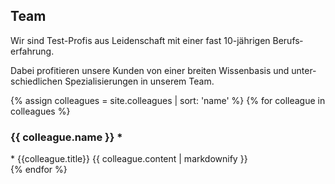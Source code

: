 ## Team

Wir sind Test-Profis aus Leidenschaft mit einer fast 10-jährigen Berufs­erfahrung.

Dabei profitieren unsere Kunden von einer breiten Wissenbasis und 
unter­schiedlichen Spezialisierungen in unserem Team.

{% assign colleagues = site.colleagues | sort: 'name' %}
{% for colleague in colleagues %}
  <div class="colleague">
    <h3 class="name">{{ colleague.name }} *</h3> 
    <span class="title">* {{colleague.title}}</span>
    {{ colleague.content | markdownify }}
  </div>
{% endfor %}
